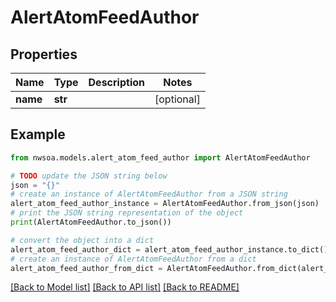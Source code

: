 # AlertAtomFeedAuthor


## Properties

Name | Type | Description | Notes
------------ | ------------- | ------------- | -------------
**name** | **str** |  | [optional] 

## Example

```python
from nwsoa.models.alert_atom_feed_author import AlertAtomFeedAuthor

# TODO update the JSON string below
json = "{}"
# create an instance of AlertAtomFeedAuthor from a JSON string
alert_atom_feed_author_instance = AlertAtomFeedAuthor.from_json(json)
# print the JSON string representation of the object
print(AlertAtomFeedAuthor.to_json())

# convert the object into a dict
alert_atom_feed_author_dict = alert_atom_feed_author_instance.to_dict()
# create an instance of AlertAtomFeedAuthor from a dict
alert_atom_feed_author_from_dict = AlertAtomFeedAuthor.from_dict(alert_atom_feed_author_dict)
```
[[Back to Model list]](../README.md#documentation-for-models) [[Back to API list]](../README.md#documentation-for-api-endpoints) [[Back to README]](../README.md)


